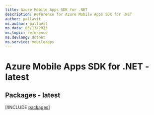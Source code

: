 ```yaml
---
title: Azure Mobile Apps SDK for .NET
description: Reference for Azure Mobile Apps SDK for .NET
author: pallavit
ms.author: pallavit
ms.data: 03/13/2023
ms.topic: reference
ms.devlang: dotnet
ms.service: mobileapps
---
```

# Azure Mobile Apps SDK for .NET - latest
## Packages - latest
[!INCLUDE [packages](mobile-apps-index.md)]